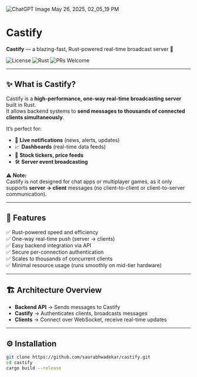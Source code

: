 
![ChatGPT Image May 26, 2025, 02_05_19 PM](https://github.com/user-attachments/assets/1ea1fb22-6199-479d-aac9-ecf86c835461)
# Castify
**Castify** — a blazing-fast, Rust-powered real-time broadcast server 🚀

![License](https://img.shields.io/github/license/YOUR_USERNAME/castify)
![Rust](https://img.shields.io/badge/Rust-🦀-orange)
![PRs Welcome](https://img.shields.io/badge/PRs-welcome-brightgreen)

---

## ✨ What is Castify?

Castify is a **high-performance, one-way real-time broadcasting server** built in Rust.  
It allows backend systems to **send messages to thousands of connected clients simultaneously**.

It’s perfect for:
- 🔔 **Live notifications** (news, alerts, updates)
- 📈 **Dashboards** (real-time data feeds)
- 📡 **Stock tickers, price feeds**
- 🛠 **Server event broadcasting**

⚠ **Note:**  
Castify is not designed for chat apps or multiplayer games, as it only supports **server → client** messages (no client-to-client or client-to-server communication).

---

## 🚀 Features

✅ Rust-powered speed and efficiency  
✅ One-way real-time push (server → clients)  
✅ Easy backend integration via API  
✅ Secure per-connection authentication  
✅ Scales to thousands of concurrent clients  
✅ Minimal resource usage (runs smoothly on mid-tier hardware)

---

## 🏗 Architecture Overview


- **Backend API** → Sends messages to Castify  
- **Castify** → Authenticates clients, broadcasts messages  
- **Clients** → Connect over WebSocket, receive real-time updates

---

## ⚙ Installation

```bash
git clone https://github.com/saurabhwadekar/castify.git
cd castify
cargo build --release
